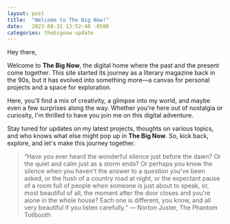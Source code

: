```yaml
---
layout: post
title:  "Welcome to The Big Now!"
date:   2023-08-31 13:52:40 -0500
categories: thebignow update
---
```

Hey there,

Welcome to **The Big Now**, the digital home where the past and the present come 
together. This site started its journey as a literary magazine back in the 90s, 
but it has evolved into something more—a canvas for personal projects and a 
space for exploration.

Here, you'll find a mix of creativity, a glimpse into my world, and maybe even a 
few surprises along the way. Whether you're here out of nostalgia or curiosity, 
I'm thrilled to have you join me on this digital adventure.

Stay tuned for updates on my latest projects, thoughts on various topics, and 
who knows what else might pop up in **The Big Now**. So, kick back, explore, and 
let's make this journey together.

> “Have you ever heard the wonderful silence just before the dawn? Or the quiet 
> and calm just as a storm ends? Or perhaps you know the silence when you 
> haven't the answer to a question you've been asked, or the hush of a country 
> road at night, or the expectant pause of a room full of people when someone 
> is just about to speak, or, most beautiful of all, the moment after the door 
> closes and you're alone in the whole house? Each one is different, you know, 
and all very beautiful if you listen carefully.”
> ― Norton Juster, The Phantom Tollbooth
